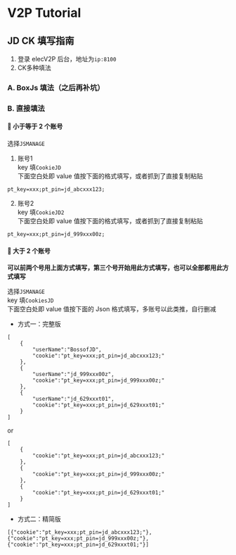 # V2P Tutorial
## JD CK 填写指南 
1. 登录 elecV2P 后台，地址为`ip:8100`
2. CK多种填法
### A. BoxJs 填法（之后再补坑）
### B. 直接填法
#### 🍪 小于等于 2 个账号
选择`JSMANAGE`

1. 账号1  
key 填`CookieJD`  
下面空白处即 value 值按下面的格式填写，或者抓到了直接复制粘贴
```
pt_key=xxx;pt_pin=jd_abcxxx123;
```
2. 账号2  
key 填`CookieJD2`  
下面空白处即 value 值按下面的格式填写，或者抓到了直接复制粘贴
```
pt_key=xxx;pt_pin=jd_999xxx00z;
```
#### 🍪 大于 2 个账号
**可以前两个号用上面方式填写，第三个号开始用此方式填写，也可以全部都用此方式填写**  

选择`JSMANAGE`  
key 填`CookiesJD`  
下面空白处即 value 值按下面的 Json 格式填写，多账号以此类推，自行删减

- 方式一：完整版
```
[
    {
        "userName":"BossofJD",
        "cookie":"pt_key=xxx;pt_pin=jd_abcxxx123;"
    },
    {
        "userName":"jd_999xxx00z",
        "cookie":"pt_key=xxx;pt_pin=jd_999xxx00z;"
    },
    {
        "userName":"jd_629xxxt01",
        "cookie":"pt_key=xxx;pt_pin=jd_629xxxt01;"
    }
]
```

or

```
[
    {
        "cookie":"pt_key=xxx;pt_pin=jd_abcxxx123;"
    },
    {
        "cookie":"pt_key=xxx;pt_pin=jd_999xxx00z;"
    },
    {
        "cookie":"pt_key=xxx;pt_pin=jd_629xxxt01;"
    }
]
```
- 方式二：精简版
```
[{"cookie":"pt_key=xxx;pt_pin=jd_abcxxx123;"},{"cookie":"pt_key=xxx;pt_pin=jd_999xxx00z;"},{"cookie":"pt_key=xxx;pt_pin=jd_629xxxt01;"}]

